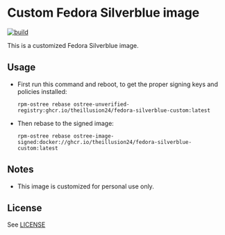 # Custom Fedora Silverblue image
[![build](https://github.com/TheIllusion24/fedora-silverblue-custom/actions/workflows/build.yml/badge.svg)](https://github.com/TheIllusion24/fedora-silverblue-custom/actions/workflows/build.yml)

This is a customized Fedora Silverblue image.

## Usage

- First run this command and reboot, to get the proper signing keys and policies installed:
  ```
  rpm-ostree rebase ostree-unverified-registry:ghcr.io/theillusion24/fedora-silverblue-custom:latest
  ```
- Then rebase to the signed image:
  ```
  rpm-ostree rebase ostree-image-signed:docker://ghcr.io/theillusion24/fedora-silverblue-custom:latest
  ```
## Notes
  - This image is customized for personal use only.

## License
See [LICENSE](LICENSE)
